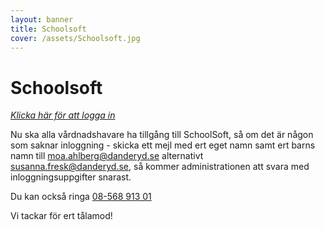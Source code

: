 ```yaml
---
layout: banner
title: Schoolsoft
cover: /assets/Schoolsoft.jpg
---
```


# Schoolsoft

[<i>Klicka här för att logga in</i>](https://danderyd.schoolsoft.se/danderyd/jsp/Login.jsp)

Nu ska alla vårdnadshavare ha tillgång till SchoolSoft, så om det är någon som saknar inloggning - skicka ett mejl med ert eget namn samt ert barns namn till [moa.ahlberg@danderyd.se](mailto:moa.ahlberg@danderyd.se) alternativt [susanna.fresk@danderyd.se](mailto:susanna.fresk@danderyd.se), så kommer administrationen att svara med inloggningsuppgifter snarast.

Du kan också ringa <a href="tel:08-56891301">08-568 913 01</a>

Vi tackar för ert tålamod!
